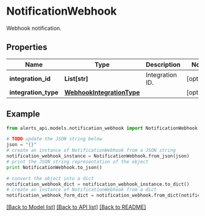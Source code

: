 # NotificationWebhook

Webhook notification.

## Properties
Name | Type | Description | Notes
------------ | ------------- | ------------- | -------------
**integration_id** | **List[str]** | Integration ID. | [optional] 
**integration_type** | [**WebhookIntegrationType**](WebhookIntegrationType.md) |  | [optional] 

## Example

```python
from alerts_api.models.notification_webhook import NotificationWebhook

# TODO update the JSON string below
json = "{}"
# create an instance of NotificationWebhook from a JSON string
notification_webhook_instance = NotificationWebhook.from_json(json)
# print the JSON string representation of the object
print NotificationWebhook.to_json()

# convert the object into a dict
notification_webhook_dict = notification_webhook_instance.to_dict()
# create an instance of NotificationWebhook from a dict
notification_webhook_form_dict = notification_webhook.from_dict(notification_webhook_dict)
```
[[Back to Model list]](../README.md#documentation-for-models) [[Back to API list]](../README.md#documentation-for-api-endpoints) [[Back to README]](../README.md)


